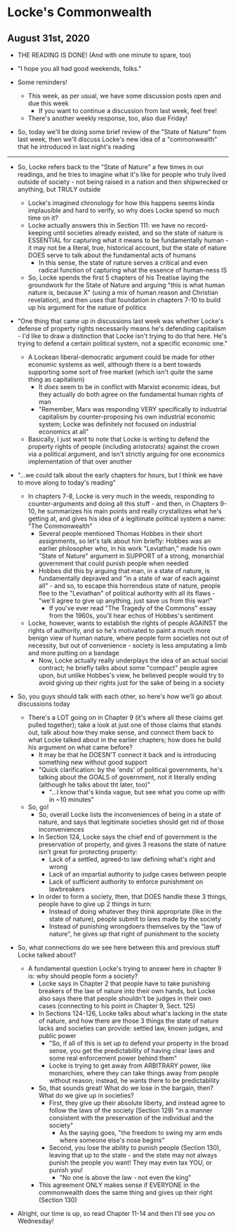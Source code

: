 # Locke's Commonwealth

## August 31st, 2020

-   THE READING IS DONE! (And with one minute to spare, too)
-   "I hope you all had good weekends, folks."
-   Some reminders!
    -   This week, as per usual, we have some discussion posts open and due this week
        -   If you want to continue a discussion from last week, feel free!
    -   There's another weekly response, too, also due Friday!

-   So, today we'll be doing some brief review of the "State of Nature" from last week, then we'll discuss Locke's new idea of a "commonwealth" that he introduced in last night's reading
--------------------------------------------------------------------------------

-   So, Locke refers back to the "State of Nature" a few times in our readings, and he tries to imagine what it's like for people who truly lived outside of society - not being raised in a nation and then shipwrecked or anything, but TRULY outside
    -   Locke's imagined chronology for how this happens seems kinda implausible and hard to verify, so why does Locke spend so much time on it?
    -   Locke actually answers this in Section 111: we have no record-keeping until societies already existed, and so the state of nature is ESSENTIAL for capturing what it means to be fundamentally human - it may not be a literal, true, historical account, but the state of nature DOES serve to talk about the fundamental acts of humans
        -   In this sense, the state of nature serves a critical and even radical function of capturing what the essence of human-ness IS
    -   So, Locke spends the first 5 chapters of his Treatise laying the groundwork for the State of Nature and arguing "this is what human nature is, because X" (using a mix of human reason and Christian revelation), and then uses that foundation in chapters 7-10 to build up his argument for the nature of politics

-   "One thing that came up in discussions last week was whether Locke's defense of property rights necessarily means he's defending capitalism - I'd like to draw a distinction that Locke isn't trying to do that here. He's trying to defend a certain political system, not a specific economic one."
    -   A Lockean liberal-democratic argument could be made for other economic systems as well, although there is a bent towards supporting some sort of free market (which isn't *quite* the same thing as capitalism)
        -   It *does* seem to be in conflict with Marxist economic ideas, but they actually do both agree on the fundamental human rights of man
        -   "Remember, Marx was responding VERY specifically to industrial capitalism by counter-proposing his own industrial economic system; Locke was definitely not focused on industrial economics at all"
    -   Basically, I just want to note that Locke is writing to defend the property rights of people (including aristocrats) against the crown via a political argument, and isn't strictly arguing for one economics implementation of that over another

-   "...we could talk about the early chapters for hours, but I think we have to move along to today's reading"
    -   In chapters 7-8, Locke is very much in the weeds, responding to counter-arguments and doing all this stuff - and then, in Chapters 9-10, he summarizes his main points and really crystallizes what he's getting at, and gives his idea of a legitimate political system a name: "The Commonwealth"
        -   Several people mentioned Thomas Hobbes in their short assignments, so let's talk about him briefly: Hobbes was an earlier philosopher who, in his work "Leviathan," made his own "State of Nature" argument in SUPPORT of a strong, monarchial government that could punish people when needed
        -   Hobbes did this by arguing that man, in a state of nature, is fundamentally depraved and "in a state of war of each against all" - and so, to escape this horrendous state of nature, people flee to the "Leviathan" of political authority with all its flaws - "we'll agree to give up anything, just save us from this war!"
            -   If you've ever read "The Tragedy of the Commons" essay from the 1960s, you'll hear echos of Hobbes's sentiment
    -   Locke, however, wants to establish the rights of people AGAINST the rights of authority, and so he's motivated to paint a much more benign view of human nature, where people form societies not out of necessity, but out of convenience - society is less amputating a limb and more putting on a bandage
        -   Now, Locke actually really underplays the idea of an actual social contract; he briefly talks about some "compact" people agree upon, but unlike Hobbes's view, he believed people would try to avoid giving up their rights just for the sake of being in a society

-   So, you guys should talk with each other, so here's how we'll go about discussions today
    -   There's a LOT going on in Chapter 9 (it's where all these claims get pulled together); take a look at just one of those claims that stands out, talk about how they make sense, and connect them back to what Locke talked about in the earlier chapters; how does he build his argument on what came before?
        -   It may be that he DOESN'T connect it back and is introducing something new without good support
        -   "Quick clarification: by the 'ends' of political governments, he's talking about the GOALS of government, not it literally ending (although he talks about tht later, too)"
            -   "...I know that's kinda vague, but see what you come up with in ~10 minutes"
    -   So, go!
        -   So, overall Locke lists the inconveniences of being in a state of nature, and says that legitimate societies should get rid of those inconveniences
        -   In Section 124, Locke says the chief end of government is the preservation of property, and gives 3 reasons the state of nature isn't great for protecting property:
            -   Lack of a settled, agreed-to law defining what's right and wrong
            -   Lack of an impartial authority to judge cases between people
            -   Lack of sufficient authority to enforce punishment on lawbreakers
        -   In order to form a society, then, that DOES handle these 3 things, people have to give up 2 things in turn:
            -   Instead of doing whatever they think appropriate (like in the state of nature), people submit to laws made by the society
            -   Instead of punishing wrongdoers themselves by the "law of nature", he gives up that right of punishment to the society

-   So, what connections do we see here between this and previous stuff Locke talked about?
    -   A fundamental question Locke's trying to answer here in chapter 9 is: why should people form a society?
        -   Locke says in Chapter 2 that people have to take punishing breakers of the law of nature into their own hands, but Locke also says there that people shouldn't be judges in their own cases (connecting to his point in Chapter 9, Sect. 125)
        -   In Sections 124-126, Locke talks about what's lacking in the state of nature, and how there are those 3 things the state of nature lacks and societies can provide: settled law, known judges, and public power
            -   "So, if all of this is set up to defend your property in the broad sense, you get the predictability of having clear laws and some real enforcement power behind them"
            -   Locke is trying to get away from ARBITRARY power, like monarchies, where they can take things away from people without reason; instead, he wants there to be predictability
        -   So, that sounds great! What do we lose in the bargain, then? What do we give up in societies?
            -   First, they give up their absolute liberty, and instead agree to follow the laws of the society (Section 129) "in a manner consistent with the preservation of the individual and the society"
                -   As the saying goes, "the freedom to swing my arm ends where someone else's nose begins"
            -   Second, you lose the ability to punish people (Section 130), leaving that up to the state - and the state may not always punish the people you want! They may even tax YOU, or punish you!
                -   "No one is above the law - not even the king"
        -   This agreement ONLY makes sense if EVERYONE in the commonwealth does the same thing and gives up their right (Section 130)

-   Alright, our time is up, so read Chapter 11-14 and then I'll see you on Wednesday!
